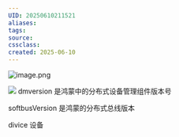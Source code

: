 ```yaml
---
UID: 20250610211521 
aliases: 
tags: 
source: 
cssclass: 
created: 2025-06-10
---
```

![image.png](https://s2.loli.net/2025/06/10/F1aUTmKDib4WzIC.png)


![](https://s2.loli.net/2025/06/10/Ne1WQslqxjVKmw7.png)
dmversion 是鸿蒙中的分布式设备管理组件版本号

softbusVersion 是鸿蒙的分布式总线版本

divice 设备


